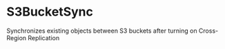 # S3BucketSync
Synchronizes existing objects between S3 buckets after turning on Cross-Region Replication
